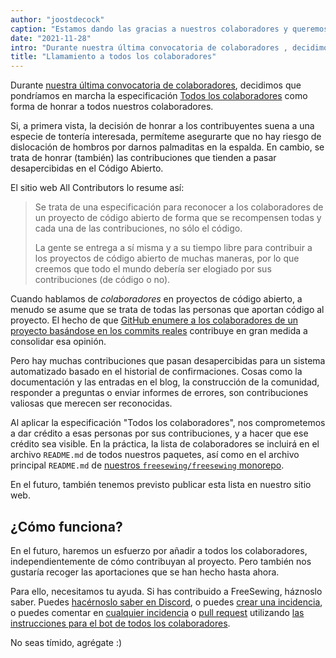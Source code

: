 ```yaml
---
author: "joostdecock"
caption: "Estamos dando las gracias a nuestros colaboradores y queremos asegurarnos de que sus contribuciones reciben el crédito que merecen"
date: "2021-11-28"
intro: "Durante nuestra última convocatoria de colaboradores , decidimos que pondríamos en marcha la especificación Todos los Colaboradores como forma de honrar a todos nuestros colaboradores."
title: "Llamamiento a todos los colaboradores"
---
```


Durante [nuestra última convocatoria de colaboradores](https://github.com/freesewing/freesewing/issues/1514), decidimos que pondríamos en marcha la especificación [Todos los colaboradores](https://allcontributors.org/) como forma de honrar a todos nuestros colaboradores.

Si, a primera vista, la decisión de honrar a los contribuyentes suena a una especie de tontería interesada, permíteme asegurarte que no hay riesgo de dislocación de hombros por darnos palmaditas en la espalda. En cambio, se trata de honrar (también) las contribuciones que tienden a pasar desapercibidas en el Código Abierto.

El sitio web All Contributors lo resume así:

> Se trata de una especificación para reconocer a los colaboradores de un proyecto de código abierto de forma que se recompensen todas y cada una de las contribuciones, no sólo el código.
> 
> La gente se entrega a sí misma y a su tiempo libre para contribuir a los proyectos de código abierto de muchas maneras, por lo que creemos que todo el mundo debería ser elogiado por sus contribuciones (de código o no).

Cuando hablamos de *colaboradores* en proyectos de código abierto, a menudo se asume que se trata de todas las personas que aportan código al proyecto. El hecho de que [GitHub enumere a los colaboradores de un proyecto basándose en los commits reales](https://github.com/freesewing/freesewing/graphs/contributors) contribuye en gran medida a consolidar esa opinión.

Pero hay muchas contribuciones que pasan desapercibidas para un sistema automatizado basado en el historial de confirmaciones. Cosas como la documentación y las entradas en el blog, la construcción de la comunidad, responder a preguntas o enviar informes de errores, son contribuciones valiosas que merecen ser reconocidas.

Al aplicar la especificación "Todos los colaboradores", nos comprometemos a dar crédito a esas personas por sus contribuciones, y a hacer que ese crédito sea visible. En la práctica, la lista de colaboradores se incluirá en el archivo `README.md` de todos nuestros paquetes, así como en el archivo principal `README.md` de [nuestros `freesewing/freesewing` monorepo](https://github.com/freesewing/freesewing).

En el futuro, también tenemos previsto publicar esta lista en nuestro sitio web.

## ¿Cómo funciona?

En el futuro, haremos un esfuerzo por añadir a todos los colaboradores, independientemente de cómo contribuyan al proyecto. Pero también nos gustaría recoger las aportaciones que se han hecho hasta ahora.

Para ello, necesitamos tu ayuda. Si has contribuido a FreeSewing, háznoslo saber. Puedes [hacérnoslo saber en Discord](https://discord.freesewing.org/), o puedes [crear una incidencia](https://github.com/freesewing/freesewing/issues/new?assignees=joostdecock&labels=%F0%9F%92%9C+all+contributors&template=all-contributors.md&title=All+Contributors%3A+Please+add+%28username+here%29), o puedes comentar en [cualquier incidencia](https://github.com/freesewing/freesewing/issues) o [pull request](https://github.com/freesewing/freesewing/pulls) utilizando [las instrucciones para el bot de todos los colaboradores](https://allcontributors.org/docs/en/bot/usage).


No seas tímido, agrégate :)
